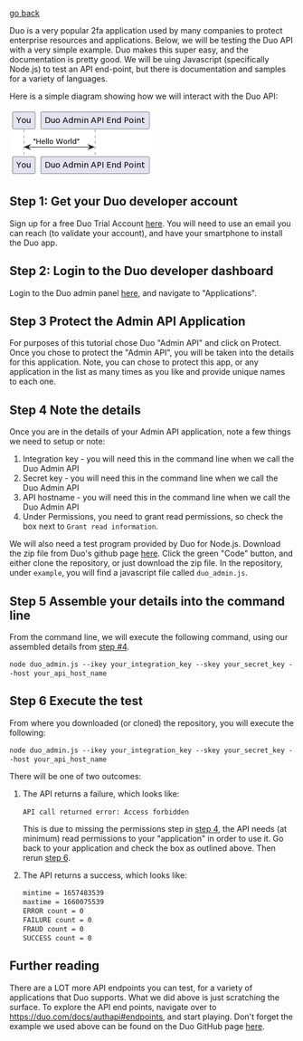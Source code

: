   <!-- Copyright 2020 SJULTRA, inc.

   Licensed under the Apache License, Version 2.0 (the "License");
   you may not use this file except in compliance with the License.
   You may obtain a copy of the License at

       http://www.apache.org/licenses/LICENSE-2.0

   Unless required by applicable law or agreed to in writing, software
   distributed under the License is distributed on an "AS IS" BASIS,
   WITHOUT WARRANTIES OR CONDITIONS OF ANY KIND, either express or implied.
   See the License for the specific language governing permissions and
   limitations under the License. -->

[go back](../Getting-Started)

Duo is a very popular 2fa application used by many companies to protect enterprise resources and applications. Below, we will be testing the Duo API with a very simple example. Duo makes this super easy, and the documentation is pretty good. We will be uing Javascript (specifically Node.js) to test an API end-point, but there is documentation and samples for a variety of languages.

Here is a simple diagram showing how we will interact with the Duo API:

![Duo API Diagram](duo_hello_world.png)

## Step 1: Get your Duo developer account

Sign up for a free Duo Trial Account [here](https://signup.duo.com/). You will need to use an email you can reach (to validate your account), and have your smartphone to install the Duo app.

## Step 2: Login to the Duo developer dashboard

Login to the Duo admin panel [here](https://admin.duosecurity.com/), and navigate to "Applications".

## Step 3 Protect the Admin API Application

For purposes of this tutorial chose Duo "Admin API" and click on Protect. Once you chose to protect the "Admin API", you will be taken into the details for this application. Note, you can chose to protect this app, or any application in the list as many times as you like and provide unique names to each one.

## Step 4 Note the details

Once you are in the details of your Admin API application, note a few things we need to setup or note:

1. Integration key - you will need this in the command line when we call the Duo Admin API
2. Secret key - you will need this in the command line when we call the Duo Admin API
3. API hostname - you will need this in the command line when we call the Duo Admin API
4. Under Permissions, you need to grant read permissions, so check the box next to `Grant read information`.

We will also need a test program provided by Duo for Node.js. Download the zip file from Duo's github page [here](https://github.com/duosecurity/duo_api_nodejs). Click the green "Code" button, and either clone the repository, or just download the zip file. In the repository, under `example`, you will find a javascript file called `duo_admin.js`.

## Step 5 Assemble your details into the command line

From the command line, we will execute the following command, using our assembled details from [step #4](#step-4-note-the-details).

```shell
node duo_admin.js --ikey your_integration_key --skey your_secret_key --host your_api_host_name
```

## Step 6 Execute the test

From where you downloaded (or cloned) the repository, you will execute the following:

```shell
node duo_admin.js --ikey your_integration_key --skey your_secret_key --host your_api_host_name
```

There will be one of two outcomes:

1. The API returns a failure, which looks like:

    `API call returned error: Access forbidden`

    This is due to missing the permissions step in [step 4](#step-4-note-the-details), the API needs (at minimum) read permissions to your "application" in order to use it. Go back to your application and check the box as outlined above. Then rerun [step 6](#step-6-execute-the-test).

2. The API returns a success, which looks like:

    ```shell
    mintime = 1657483539
    maxtime = 1660075539
    ERROR count = 0
    FAILURE count = 0
    FRAUD count = 0
    SUCCESS count = 0
    ```

## Further reading

There are a LOT more API endpoints you can test, for a variety of applications that Duo supports. What we did above is just scratching the surface. To explore the API end points, navigate over to <https://duo.com/docs/authapi#endpoints>, and start playing. Don't forget the example we used above can be found on the Duo GitHub page [here](https://github.com/duosecurity/duo_api_nodejs).

